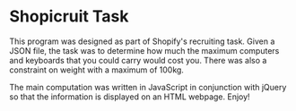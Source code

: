 # Shopicruit Task
This program was designed as part of Shopify's recruiting task. Given a
JSON file, the task was to determine how much the maximum computers and
keyboards that you could carry would cost you. There was also a
constraint on weight with a maximum of 100kg.

The main computation was written in JavaScript in conjunction with
jQuery so that the information is displayed on an HTML webpage. Enjoy!
